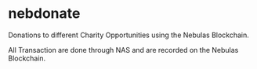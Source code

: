 # nebdonate
Donations to different Charity Opportunities using the Nebulas Blockchain.

All Transaction are done through NAS and are recorded on the Nebulas Blockchain.

